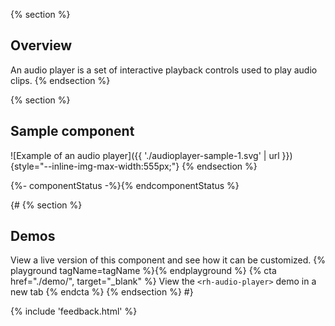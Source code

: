 {% section %}
  ## Overview
  An audio player is a set of interactive playback controls used to play audio 
  clips.
{% endsection %}

{% section %}
  ## Sample component
  ![Example of an audio player]({{ './audioplayer-sample-1.svg' | url 
  }}){style="--inline-img-max-width:555px;"}
{% endsection %}

{%- componentStatus -%}{% endcomponentStatus %}

{#
{% section %}
  ## Demos
  View a live version of this component and see how it can be customized.
  {% playground tagName=tagName %}{% endplayground %}
  {% cta href="./demo/", target="_blank" %}
    View the `<rh-audio-player>` demo in a new tab
  {% endcta %}
{% endsection %}
#}

{% include 'feedback.html' %}
